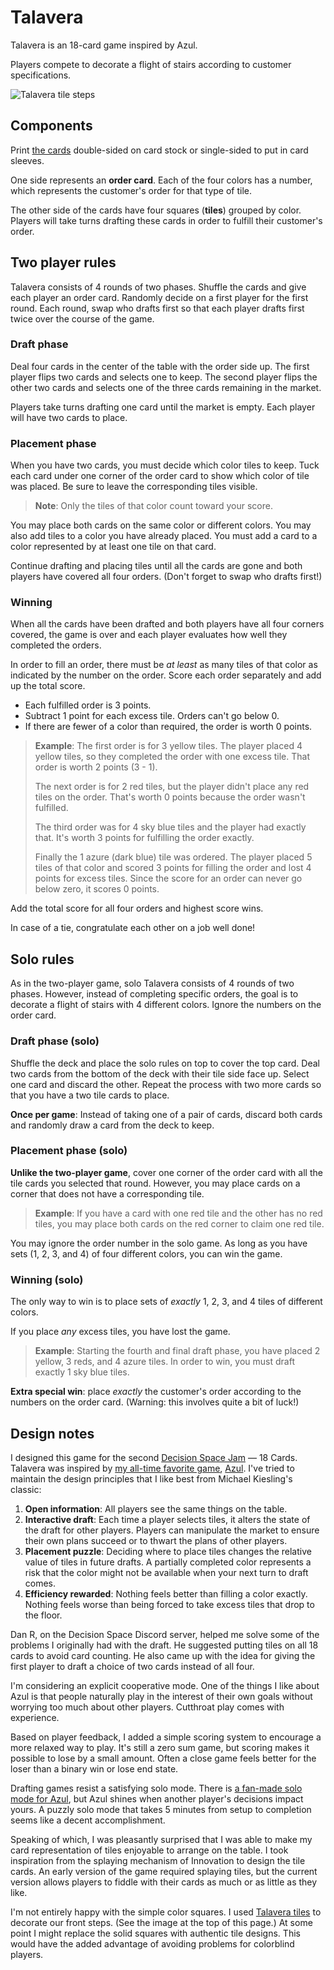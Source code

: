 # Talavera

Talavera is an 18-card game inspired by Azul.

Players compete to decorate a flight of stairs according to customer
specifications.

![Talavera tile steps](./steps.jpg)

## Components

Print [the cards](cards.pdf) double-sided on card stock or
single-sided to put in card sleeves.

One side represents an **order card**. Each of the four colors has a
number, which represents the customer's order for that type of tile.

The other side of the cards have four squares (**tiles**) grouped by
color. Players will take turns drafting these cards in order to
fulfill their customer's order.

## Two player rules

Talavera consists of 4 rounds of two phases. Shuffle the cards and
give each player an order card. Randomly decide on a first player for
the first round. Each round, swap who drafts first so that each player
drafts first twice over the course of the game.

### Draft phase

Deal four cards in the center of the table with the order side up. The
first player flips two cards and selects one to keep. The second
player flips the other two cards and selects one of the three cards
remaining in the market.

Players take turns drafting one card until the market is empty. Each
player will have two cards to place.

### Placement phase

When you have two cards, you must decide which color tiles to
keep. Tuck each card under one corner of the order card to show which
color of tile was placed. Be sure to leave the corresponding tiles
visible.

> **Note**: Only the tiles of that color count toward your score. 

You may place both cards on the same color or different colors. You
may also add tiles to a color you have already placed. You must add a
card to a color represented by at least one tile on that card.

Continue drafting and placing tiles until all the cards are gone and
both players have covered all four orders. (Don't forget to swap who
drafts first!)

### Winning

When all the cards have been drafted and both players have all four
corners covered, the game is over and each player evaluates how well
they completed the orders.

In order to fill an order, there must be _at least_ as many tiles of
that color as indicated by the number on the order. Score each order
separately and add up the total score.

* Each fulfilled order is 3 points.
* Subtract 1 point for each excess tile. Orders can't go below 0.
* If there are fewer of a color than required, the order is worth 0 points.

> **Example**: The first order is for 3 yellow tiles. The player placed
> 4 yellow tiles, so they completed the order with one excess
> tile. That order is worth 2 points (3 - 1). 
>
> The next order is for 2 red tiles, but the player didn't place any
> red tiles on the order. That's worth 0 points because the order
> wasn't fulfilled.
>
> The third order was for 4 sky blue tiles and the player had exactly
> that. It's worth 3 points for fulfilling the order exactly.
> 
> Finally the 1 azure (dark blue) tile was ordered. The player placed
> 5 tiles of that color and scored 3 points for filling the order and
> lost 4 points for excess tiles. Since the score for an order can
> never go below zero, it scores 0 points.

Add the total score for all four orders and highest score wins.

In case of a tie, congratulate each other on a job well done!


## Solo rules

As in the two-player game, solo Talavera consists of 4 rounds of two
phases. However, instead of completing specific orders, the goal is to
decorate a flight of stairs with 4 different colors. Ignore the
numbers on the order card.

### Draft phase (solo)

Shuffle the deck and place the solo rules on top to cover the top
card. Deal two cards from the bottom of the deck with their tile
side face up. Select one card and discard the other. Repeat the
process with two more cards so that you have a two tile cards to place.

**Once per game**: Instead of taking one of a pair of cards, discard
both cards and randomly draw a card from the deck to keep. 

### Placement phase (solo)

**Unlike the two-player game**, cover one corner of the order card with
all the tile cards you selected that round. However, you may place
cards on a corner that does not have a corresponding tile.

> **Example**: If you have a card with one red tile and the other has
> no red tiles, you may place both cards on the red corner to claim
> one red tile. 


You may ignore the order number in the solo game. As long as you have
sets (1, 2, 3, and 4) of four different colors, you can win the game.

### Winning (solo)

The only way to win is to place sets of _exactly_ 1, 2, 3, and 4
tiles of different colors.

If you place _any_ excess tiles, you have lost the game.

> **Example**: Starting the fourth and final draft phase, you have
> placed 2 yellow, 3 reds, and 4 azure tiles. In order to win, you
> must draft exactly 1 sky blue tiles.

**Extra special win**: place _exactly_ the customer's order according
to the numbers on the order card. (Warning: this involves quite a bit
of luck!)


## Design notes

I designed this game for the second [Decision Space
Jam](https://www.decisionspacepodcast.com/decisionspacejam) — 18
Cards. Talavera was inspired by [my all-time favorite
game](https://jlericson.com/2023/10/02/top10.html),
[Azul](https://jlericson.com/2020/01/04/azul-review.html). I've tried
to maintain the design principles that I like best from Michael
Kiesling's classic:

1. **Open information**: All players see the same things on the table.
2. **Interactive draft**: Each time a player selects tiles, it alters
   the state of the draft for other players. Players can manipulate
   the market to ensure their own plans succeed or to thwart the plans
   of other players.
3. **Placement puzzle**: Deciding where to place tiles changes the
   relative value of tiles in future drafts. A partially completed
   color represents a risk that the color might not be available when
   your next turn to draft comes.
4. **Efficiency rewarded**: Nothing feels better than filling a color
   exactly. Nothing feels worse than being forced to take excess tiles
   that drop to the floor.
   
Dan R, on the Decision Space Discord server, helped me solve some of
the problems I originally had with the draft. He suggested putting
tiles on all 18 cards to avoid card counting. He also came up with the
idea for giving the first player to draft a choice of two cards
instead of all four.

I'm considering an explicit cooperative mode. One of the things I like
about Azul is that people naturally play in the interest of their own
goals without worrying too much about other players. Cutthroat play
comes with experience. 

Based on player feedback, I added a simple scoring system to encourage
a more relaxed way to play. It's still a zero sum game, but scoring
makes it possible to lose by a small amount. Often a close game feels
better for the loser than a binary win or lose end state.


Drafting games resist a satisfying solo mode. There is [a fan-made solo
mode for
Azul](https://boardgamegeek.com/filepage/164052/soloplay-azul-v1pdf),
but Azul shines when another player's decisions impact yours. A puzzly
solo mode that takes 5 minutes from setup to completion seems like
a decent accomplishment.

Speaking of which, I was pleasantly surprised that I was able to make
my card representation of tiles enjoyable to arrange on the table. I
took inspiration from the splaying mechanism of Innovation to design
the tile cards. An early version of the game required splaying tiles,
but the current version allows players to fiddle with their cards as
much or as little as they like.

I'm not entirely happy with the simple color squares. I used [Talavera
tiles](https://www.lafuente.com/Mexican-Decor/Talavera-Pottery/Talavera-Tile/)
to decorate our front steps. (See the image at the top of this page.)
At some point I might replace the solid squares with authentic tile
designs. This would have the added advantage of avoiding problems for
colorblind players.

<!--
In Talavera, all information is open so the market can be manipulated to force your opponent to take cards they don't want or leave cards you need. Even though it's a 5 minute game, there are strategic considerations for placing tiles.

---

Talavera is an 18-card game inspired by Azul. Players compete to decorate a flight of stairs according to customer specifications. Each player starts with a unique set of orders that must be completed to score points.

Players take turns drafting tile cards from the market. After taking two cards, they decide which color of tiles to place. If they include excess tiles, they pay a penalty during final scoring.

Talavera takes about 5 minutes. Each choice requires evaluating not just your own position, but your opponent's situation as well. 

Talavera also includes a solo mode in which you must decorate the stairs without wasting any tiles. For an extra challenge, complete a predetermined order card.


-->

<!-- LocalWords: Talavera Azul puzzly --> 


